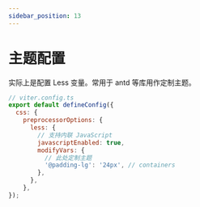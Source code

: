 ```yaml
---
sidebar_position: 13
---
```


# 主题配置

实际上是配置 Less 变量。常用于 antd 等库用作定制主题。

```js
// viter.config.ts
export default defineConfig({
  css: {
    preprocessorOptions: {
      less: {
        // 支持内联 JavaScript
        javascriptEnabled: true,
        modifyVars: {
          // 此处定制主题
          '@padding-lg': '24px', // containers
        },
      },
    },
});
```
